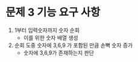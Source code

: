 # 문제 3 기능 요구 사항

1. 1부터 입력숫자까지 숫자 순회
   - 이를 위한 숫자 배열 생성
2. 순회 도중 숫자에 3,6,9 가 포함된 만큼 손뼉 숫자 증가
   - 숫자에 3,6,9가 존재하는지 판단
